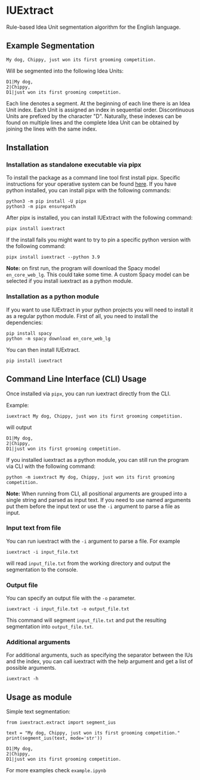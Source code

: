 # IUExtract
Rule-based Idea Unit segmentation algorithm for the English language.

## Example Segmentation
```
My dog, Chippy, just won its first grooming competition.
```
Will be segmented into the following Idea Units:
```
D1|My dog,
2|Chippy,
D1|just won its first grooming competition.
```
Each line denotes a segment. At the beginning of each line there is an Idea Unit index. Each Unit is assigned an index in sequential order. Discontinuous Units are prefixed by the character "D". Naturally, these indexes can be found on multiple lines and the complete Idea Unit can be obtained by joining the lines with the same index.
## Installation
### Installation as standalone executable via pipx
To install the package as a command line tool first install pipx. Specific instructions for your operative system can be found [here](https://pipx.pypa.io/latest/installation/).
If you have python installed, you can install pipx with the following commands:
```
python3 -m pip install -U pipx
python3 -m pipx ensurepath
```
After pipx is installed, you can install IUExtract with the following command:
```
pipx install iuextract
```
If the install fails you might want to try to pin a specific python version with the following command:
```
pipx install iuextract --python 3.9
```
**Note:** on first run, the program will download the Spacy model `en_core_web_lg`. This could take some time. A custom Spacy model can be selected if you install iuextract as a python module.

### Installation as a python module
If you want to use IUExtract in your python projects you will need to install it as a regular python module.
First of all, you need to install the dependencies:
```
pip install spacy
python -m spacy download en_core_web_lg
```
You can then install IUExtract.
```
pip install iuextract
```
## Command Line Interface (CLI) Usage
Once installed via `pipx`, you can run iuextract directly from the CLI.

Example:
```
iuextract My dog, Chippy, just won its first grooming competition.
```
will output
```
D1|My dog,
2|Chippy,
D1|just won its first grooming competition.
```
If you installed iuextract as a python module, you can still run the program via CLI with the following command:
```
python -m iuextract My dog, Chippy, just won its first grooming competition.
```

**Note:** When running from CLI, all positional arguments are grouped into a single string and parsed as input text. If you need to use named arguments put them before the input text or use the `-i` argument to parse a file as input.
### Input text from file
You can run iuextract with the `-i` argument to parse a file.
For example
```
iuextract -i input_file.txt
```
will read `input_file.txt` from the working directory and output the segmentation to the console.

### Output file
You can specify an output file with the `-o` parameter.
```
iuextract -i input_file.txt -o output_file.txt
```
This command will segment `input_file.txt` and put the resulting segmentation into `output_file.txt`.

### Additional arguments
For additional arguments, such as specifying the separator between the IUs and the index, you can call iuextract with the help argument and get a list of possible arguments.
```
iuextract -h
```

## Usage as module

Simple text segmentation:
```
from iuextract.extract import segment_ius

text = "My dog, Chippy, just won its first grooming competition."
print(segment_ius(text, mode='str'))
```
```
D1|My dog, 
2|Chippy, 
D1|just won its first grooming competition.
```

For more examples check `example.ipynb`